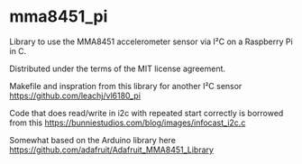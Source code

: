 # mma8451_pi

Library to use the MMA8451 accelerometer sensor via I²C on a Raspberry Pi in C.

Distributed under the terms of the MIT license agreement.

Makefile and inspration from this library for another I²C sensor https://github.com/leachj/vl6180_pi

Code that does read/write in i2c with repeated start correctly is borrowed from this https://bunniestudios.com/blog/images/infocast_i2c.c

Somewhat based on the Arduino library here https://github.com/adafruit/Adafruit_MMA8451_Library
